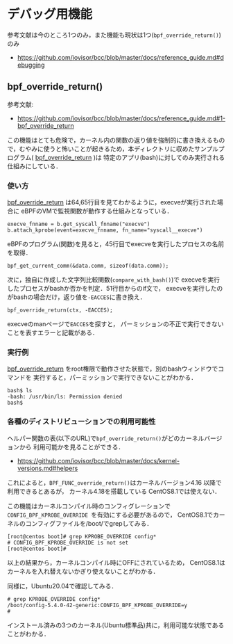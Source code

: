 # デバッグ用機能

参考文献は今のところ1つのみ，また機能も現状は1つ(<code>bpf_override_return()</code>)のみ
- https://github.com/iovisor/bcc/blob/master/docs/reference_guide.md#debugging

## bpf_override_return()
参考文献:
- https://github.com/iovisor/bcc/blob/master/docs/reference_guide.md#1-bpf_override_return

この機能はとても危険で，カーネル内の関数の返り値を強制的に書き換えるもので，むやみに使うと怖いことが起きるため，本ディレクトリに収めたサンプルプログラム(
<a href="bpf_override_return">bpf_override_return</a>
)は
特定のアプリ(bash)に対してのみ実行される仕組みにしている．

### 使い方
<a href="bpf_override_return">bpf_override_return</a>
は64,65行目を見てわかるように，execveが実行された場合に
eBPFのVMで監視関数が動作する仕組みとなっている．
```
execve_fnname = b.get_syscall_fnname("execve")
b.attach_kprobe(event=execve_fnname, fn_name="syscall__execve")
```

eBPFのプログラム(関数)を見ると，45行目でexecveを実行したプロセスの名前を取得．
```
bpf_get_current_comm(&data.comm, sizeof(data.comm));
```
次に，独自に作成した文字列比較関数(<code>compare_with_bash()</code>)で
execveを実行したプロセスがbashか否かを判定．51行目からのif文で，
execveを実行したのがbashの場合だけ，返り値を<code>-EACCES</code>に書き換え．
```
bpf_override_return(ctx, -EACCES);
```

execveのmanページで<code>EACCES</code>を探すと，
パーミッションの不正で実行できないことを表すエラーと記載がある．

### 実行例
<a href="bpf_override_return">bpf_override_return</a>
をroot権限で動作させた状態で，別のbashウィンドウでコマンドを
実行すると，パーミッションで実行できないことがわかる．
```
bash$ ls
-bash: /usr/bin/ls: Permission denied
bash$
```

### 各種のディストリビューションでの利用可能性
ヘルパー関数の表(以下のURL)で<code>bpf_override_return()</code>がどのカーネルバージョンから
利用可能かを見ることができる．
- https://github.com/iovisor/bcc/blob/master/docs/kernel-versions.md#helpers

これによると，<code>BPF_FUNC_override_return()</code>はカーネルバージョン4.16
以降で利用できるとあるが，
カーネル4.18を搭載している
CentOS8.1では使えない．

この機能はカーネルコンパイル時のコンフィグレーションで
<code>
CONFIG_BPF_KPROBE_OVERRIDE
</code>を有効にする必要があるので，
CentOS8.1でカーネルのコンフィグファイルを/boot/でgrepしてみる．

```
[root@centos boot]# grep KPROBE_OVERRIDE config*
# CONFIG_BPF_KPROBE_OVERRIDE is not set
[root@centos boot]#
```

以上の結果から，カーネルコンパイル時にOFFにされているため，
CentOS8.1はカーネルを入れ替えないかぎり使えないことがわかる．

同様に，Ubuntu20.04で確認してみる．
```
# grep KPROBE_OVERRIDE config*
/boot/config-5.4.0-42-generic:CONFIG_BPF_KPROBE_OVERRIDE=y
#
```
インストール済みの3つのカーネル(Ubuntu標準品)共に，利用可能な状態であることがわかる．


